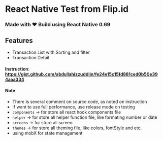 # React Native Test from Flip.id
### Made with :heart: Build using React Native 0.69

## Features
- Transaction List with Sorting and filter
- Transaction Detail

#### Instruction: https://gist.github.com/abdullahizzuddiin/fe24e15c15fd881ced0b50e394aaa334

#### Note
- There is several comment on source code, as noted on instruction
- If want to use full performance, use release mode on testing
- `components` -> for store all react hook components file
- `helper` -> for store all helper function file, like formating number or date
- `screens` -> for store all screen
- `themes` -> for store all theming file, like colors, fontStyle and etc.
- using mobX for state management
